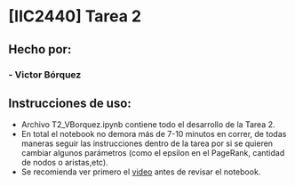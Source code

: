 # [IIC2440] Tarea 2
## Hecho por:
### - Victor Bórquez


## Instrucciones de uso:
- Archivo T2_VBorquez.ipynb contiene todo el desarrollo de la Tarea 2.
- En total el notebook no demora más de 7-10 minutos en correr, de todas maneras seguir las instrucciones dentro de la tarea por si se quieren cambiar algunos parámetros (como el epsilon en el PageRank, cantidad de nodos o aristas,etc).
- Se recomienda ver primero el [video](https://www.youtube.com/watch?v=y9THg36A2FI) antes de revisar el notebook.

